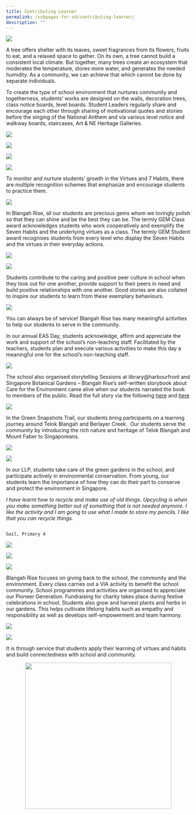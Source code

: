 ```yaml
---
title: Contributing Learner
permalink: /subpages-for-sd/contributing-learner/
description: ""
---
```

![](/images/2023%20Photos/Student%20Development/image20.png)

A tree offers shelter with its leaves, sweet fragrances from its flowers, fruits to eat, and a relaxed space to gather. On its own, a tree cannot build a consistent local climate. But together, many trees create an ecosystem that moderates the temperature, stores more water, and generates the needed humidity. As a community, we can achieve that which cannot be done by separate individuals.

To create the type of school environment that nurtures community and togetherness, students’ works are designed on the walls, decoration trees, class notice boards, level boards. Student Leaders regularly share and encourage each other through sharing of motivational quotes and stories before the singing of the National Anthem and via various level notice and walkway boards, staircases, Art &amp; NE Heritage Galleries.

![](/images/2023%20Photos/Student%20Development/image21.png)

![](/images/2023%20Photos/Student%20Development/image22.png)

![](/images/2023%20Photos/Student%20Development/image23.png)

![](/images/2023%20Photos/Student%20Development/image24.png)

To monitor and nurture students’ growth in the Virtues and 7 Habits, there are multiple recognition schemes that emphasize and encourage students to practice them.

![](/images/2023%20Photos/Student%20Development/image25.png)

In Blangah Rise, all our students are precious gems whom we lovingly polish so that they can shine and be the best they can be. The termly GEM Class award acknowledges students who work cooperatively and exemplify the Seven Habits and the underlying virtues as a class. The termly GEM Student award recognises students from every level who display the Seven Habits and the virtues in their everyday actions.

![](/images/2023%20Photos/Student%20Development/image26.png)

![](/images/2023%20Photos/Student%20Development/image27.png)

Students contribute to the caring and positive peer culture in school when they look out for one another, provide support to their peers in need and build positive relationships with one another.&nbsp;Good stories are also collated to inspire our students to learn from these exemplary behaviours.

![](/images/2023%20Photos/Student%20Development/image28.png)

You can always be of service! Blangah Rise has many meaningful activities to help our students to serve in the community.

In our annual EAS Day, students acknowledge, affirm and appreciate the work and support of the school’s non-teaching staff. Facilitated by the teachers, students plan and execute various activities to make this day a meaningful one for the school’s non-teaching staff.

![](/images/2023%20Photos/Student%20Development/image29.png)

The school also organised storytelling Sessions at library@harbourfront and Singapore Botanical Gardens – Blangah Rise’s self-written storybook about Care for the Environment came alive when our students narrated the book to members of the public. Read the full story via the following [here](https://blangahrisepri.moe.edu.sg/2022/05/13/the-green-dragonflies-and-their-swampy-friends-gets-a-read-at-libraryhabourfront/) and [here](https://blangahrisepri.moe.edu.sg/2022/05/23/the-green-dragonflies-and-their-swampy-friends-at-the-festival-of-biodiversity-2022/)

![](/images/2023%20Photos/Student%20Development/image30.png)

In the Green Snapshots Trail, our students bring participants on a learning journey around Telok Blangah and Berlayer Creek.&nbsp;&nbsp;Our students serve the community by introducing the rich nature and heritage of Telok Blangah and Mount Faber to Singaporeans.

![](/images/2023%20Photos/Student%20Development/image31.png)

![](/images/2023%20Photos/Student%20Development/image32.png)

In our LLP, students take care of the green gardens in the school, and participate actively in environmental conservation. From young, our students learn the importance of how they can do their part to conserve and protect the environment in Singapore.

*I have learnt how to recycle and make use of old things. Upcycling is when you make something better out of something that is not needed anymore. I like the activity and I am going to use what I made to store my pencils. I like that you can recycle things.*

                                                                                     Gail, Primary 4

![](/images/2023%20Photos/Student%20Development/image33.png)

![](/images/2023%20Photos/Student%20Development/image35.png)

![](/images/2023%20Photos/Student%20Development/image34.png)

Blangah Rise focuses on giving back to the school, the community and the environment. Every class carries out a VIA activity to benefit the school community. School programmes and activities are organised to appreciate our Pioneer Generation. Fundraising for charity takes place during festive celebrations in school. Students also grow and harvest plants and herbs in our gardens. This helps cultivate lifelong habits such as empathy and responsibility as well as develops self-empowerment and team harmony.

![](/images/2023%20Photos/Student%20Development/image36.jpeg)

![](/images/2023%20Photos/Student%20Development/image37.jpeg)

It is through service that students apply their learning of virtues and habits and build connectedness with school and community.

<div class="column"> <div class="row"> <div style="width:100%;text-align:center;"> <a href="https://blangahrisepri.moe.edu.sg/our-curriculum/student-development/"> <img height="400" width="400" src="/images/2023%20Photos/Student%20Development/image11.png"></a></div></div></div>